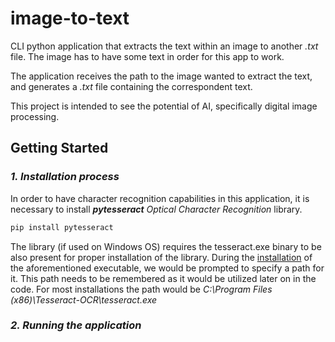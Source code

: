 
# image-to-text
CLI python application that extracts the text within an image to another *.txt* file. The image has to have some text in order for this app to work.

The application receives the path to the image wanted to extract the text, and generates a *.txt* file containing the correspondent text.

This project is intended to see the potential of AI, specifically digital image processing.


## Getting Started
### *1.	Installation process*
In order to have character recognition capabilities in this application, it is necessary to install ***pytesseract** Optical Character Recognition* library.

```bash
pip install pytesseract
```

The library (if used on Windows OS) requires the tesseract.exe binary to be also present for proper installation of the library. During the [installation](https://github.com/UB-Mannheim/tesseract/wiki) of the aforementioned executable, we would be prompted to specify a path for it. This path needs to be remembered as it would be utilized later on in the code. For most installations the path would be *C:\\Program Files (x86)\\Tesseract-OCR\\tesseract.exe*

###  *2. Running the application*
